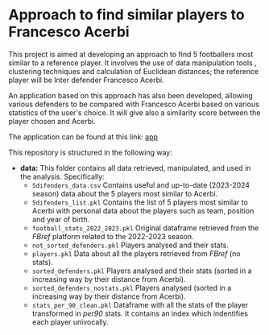 # **Approach to find similar players to Francesco Acerbi**

This project is aimed at developing an approach to find 5 footballers most similar to a reference player. It involves the use of data manipulation tools , clustering techniques and calculation of Euclidean distances; the reference player will be Inter defender Francesco Acerbi.

An application based on this approach has also been developed, allowing various defenders to be compared with Francesco Acerbi based on various statistics of the user's choice. It will give also a similarity score between the player chosen and Acerbi.

The application can be found at this link: [app](https://footballerscomparationalgorithm-hz5y4di5t2uuawexugz3ws.streamlit.app/)

This repository is structured in the following way:

- **data:** This folder contains all data retrieved, manipulated, and used in the analysis. Specifically:
  - `5difenders_data.csv` Contains useful and up-to-date (2023-2024 season) data about the 5 players most similar to Acerbi.
  - `5difenders_list.pkl` Contains the list of 5 players most similar to Acerbi with personal data about the players such as team, position and year of birth.
  - `football_stats_2022_2023.pkl` Original dataframe retrieved from the *FBref* platform related to the 2022-2023 season.
  - `not_sorted_defenders.pkl` Players analysed and their stats.
  - `players.pkl` Data about all the players retrieved from *FBref* (no stats).
  - `sorted_defenders.pkl` Players analysed and their stats (sorted in a increasing way by their distance from Acerbi).
  - `sorted_defenders_nostats.pkl` Players analysed (sorted in a increasing way by their distance from Acerbi).
  - `stats_per_90_clean.pkl` Dataframe with all the stats of the player transformed in *per90* stats. It contains an index which indentifies each player univocally.



